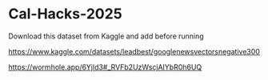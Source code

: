 # Cal-Hacks-2025

Download this dataset from Kaggle and add before running

https://www.kaggle.com/datasets/leadbest/googlenewsvectorsnegative300

https://wormhole.app/6Yjld3#_RVFb2UzWscjAIYbR0h6UQ

